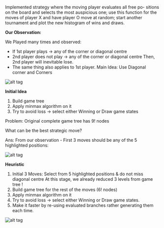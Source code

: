 Implemented strategy where the moving player evaluates all free po- sitions on the board and selects the most auspicious one;
use this function for the moves of player X and have player O move at random; start another tournament and plot the new histogram of wins and draws.


**Our Observation:**

We Played many times and observed:
- If 1st player plays -> any of the corner or diagonal centre
- 2nd player does not play -> any of the corner or diagonal centre Then, 2nd player will inevitable lose.
- The same thing also applies to 1st player. Main Idea: Use Diagonal corner and Corners

![alt tag](http://s6.postimg.org/cgvctkzwx/Screen_Shot_2015_09_11_at_10_38_48.png)

**Initial Idea**

1. Build game tree
2. Apply minmax algorithm on it
3. Try to avoid loss -> select either Winning or Draw game states

Problem: Original complete game tree has 9! nodes

What can be the best strategic move?

Ans: From our observation - First 3 moves should be any of the 5 highlighted positions:

![alt tag](http://s6.postimg.org/gv3u5fahd/Screen_Shot_2015_09_11_at_10_56_25.png)

**Heuristic**

1. Initial 3 Moves:
Select from 5 highlighted positions & do not miss diagonal centre At this stage, we already reduced 3 levels from game tree !
2. Build game tree for the rest of the moves (6! nodes)
3. Apply minmax algorithm on it
4. Try to avoid loss -> select either Winning or Draw game states.
5. Make it faster by re-using evaluated branches rather generating them each
time.

![alt tag](http://s6.postimg.org/j282tcfrl/Screen_Shot_2015_09_11_at_10_59_01.png)


